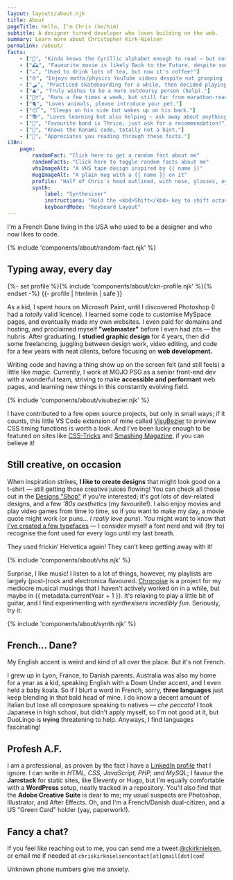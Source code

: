 ```yaml
---
layout: layouts/about.njk
title: About
pageTitle: Hello, I'm Chris (he/him)
subtitle: A designer turned developer who loves building on the web.
summary: Learn more about Christopher Kirk-Nielsen
permalink: /about/
facts:
    - ["👀", "Kinda knows the Cyrillic alphabet enough to read — but not understand — sentences."]
    - ["🕰", "Favourite movie is likely Back to the Future, despite some… problematic things."]
    - ["☕️", "Used to drink lots of tea, but now it's coffee!"]
    - ["🤓", "Enjoys maths/physics YouTube videos despite not grasping everything."]
    - ["🛹", "Practiced skateboarding for a while, then decided playing Tony Hawk was safer."]
    - ["⛰", "Truly wishes to be a more outdoorsy person (help)."]
    - ["🏃‍♂️", "Runs a few times a week, but still far from marathon-ready."]
    - ["🐈", "Loves animals, please introduce your pet."]
    - ["😴", "Sleeps on his side but wakes up on his back."]
    - ["📚", "Loves learning but also helping — ask away about anything!"]
    - ["🎸", "Favourite band is Thrice, just ask for a recommendation!"]
    - ["👾", "Knows the Konami code, totally not a hint."]
    - ["💜", "Appreciates you reading through these facts."]
i18n:
    page:
        randomFact: "Click here to get a random fact about me"
        randomFacts: "Click here to toggle random facts about me"
        vhsImageAlt: "A VHS tape design inspired by {{ name }}"
        mugImageAlt: "A plain mug with a {{ name }} on it"
        profile: "Half of Chris's head outlined, with nose, glasses, eyebrows and beard drawn"
        synth:
            label: "Synthesiser"
            instructions: "Hold the <kbd>Shift</kbd> key to shift octaves"
            keyboardMode: "Keyboard Layout"
---
```


<p class="u-fontWeight-bold">I'm a <span class="about-country" data-flag="🇫🇷" data-icon="🥖">French</span> <span class="about-country" data-flag="🇩🇰" data-icon="🧜‍♀️">Dane</span> living in the <span class="about-country" data-flag="🇺🇸" data-icon="🏈">USA</span> who used to be a designer and who now likes to code.</p>

{% include 'components/about/random-fact.njk' %}


## Typing away, every day

<div class="about-first">
{%- set profile %}{% include 'components/about/ckn-profile.njk' %}{% endset -%}
{{- profile | htmlmin | safe }}

As a kid, I spent hours on Microsoft Paint, until I discovered Photoshop (I had a *totally* valid licence). I learned some code to customise MySpace pages, and eventually made my own websites. I even paid for domains and hosting, and proclaimed myself **"webmaster"** before I even had zits — the hubris. After graduating, I **studied graphic design** for 4 years, then did some freelancing, juggling between design work, video editing, and code for a few years with neat clients, before focusing on **web development.**

</div>

Writing code and having a thing show up on the screen felt (and still feels) a little like <em class="about-emoji" data-emoji="✨">magic</em>. Currently, I work at MOJO PSG as a senior front-end dev with a wonderful team, striving to make **accessible and performant** web pages, and learning new things in this constantly evolving field.

{% include 'components/about/visubezier.njk' %}

<p data-about="opensource">
I have contributed to a few open source projects, but only in small ways; if it counts, this little VS Code extension of mine called <a href="https://marketplace.visualstudio.com/items?itemName=chriskirknielsen.visubezier">VisuBezier</a> to preview CSS timing functions is worth a look. And I've been lucky enough to be featured on sites like <a href="https://css-tricks.com/author/chriskirknielsen/">CSS-Tricks</a> and <a href="https://www.smashingmagazine.com/author/chriskirknielsen/">Smashing Magazine</a>, if you can believe it!</p>
</p>

## Still creative, on occasion

<p data-about="creative">
When inspiration strikes, <strong>I like to create designs</strong> that might look good on a t-shirt — still getting those creative juices flowing! You can check all those out in the <a href="/designs/">Designs "Shop"</a> if you're interested; it's got lots of dev-related designs, and a few <em class="about-emoji" data-emoji="🌴">'80s aesthetics</em> (my favourite!). I also enjoy movies and play video games from time to time, so if you want to make my day, a movie quote might work (or puns… <em>I really love puns</em>). You might want to know that <a href="/fonts/">I've created a few typefaces</a> — I consider myself a font nerd and will (try to) recognise the font used for every logo until my last breath.
</p>

<p class="about-quotebox">They used frickin’ Helvetica again! They can’t keep getting away with it!</p>

{% include 'components/about/vhs.njk' %}

Surprise, I like music! I listen to a lot of things, however, my playlists are largely (post-)rock and electronica flavoured. [Chronoise](https://chronoise.com) is a project for my mediocre musical musings that I haven't actively worked on in a while, but maybe in {{ metadata.currentYear + 1 }}. It's relaxing to play a little bit of guitar, and I find experimenting with *synthesisers incredibly fun*. <span class="nojs-hidden">Seriously, try it:</span>

{% include 'components/about/synth.njk' %}

## French… Dane?

<p class="about-quotebox" data-about="personal">My English accent is weird and kind of all over the place. But it's not French.</p>

<p>
I grew up in Lyon, France, to Danish parents. Australia was also my home for a year as a kid, speaking English with a Down Under accent, and I even held a baby koala. So if I blurt a word in French, sorry, <strong>three languages</strong> just keep blending in that bald head of mine. I do know a decent amount of Italian but lose all composure speaking to natives — <em lang="it" class="about-emoji" data-emoji="🤌">che peccato!</em> I took Japanese in high school, but didn't apply myself, so I'm not good at it, but DuoLingo is <del>trying</del> threatening to help. Anyways, I find languages fascinating!
</p>

## Profesh A.F.

I am a professional, as proven by the fact I have a [LinkedIn profile](https://www.linkedin.com/in/chriskirknielsen/) that I ignore. I can write in *HTML, CSS, JavaScript, PHP, and MySQL*; I favour the **Jamstack** for static sites, like Eleventy or Hugo, but I'm equally comfortable with a **WordPress** setup, neatly tracked in a repository. You'll also find that the **Adobe Creative Suite** is dear to me; my usual suspects are Photoshop, Illustrator, and After Effects. Oh, and I'm a French/Danish dual-citizen, and a US "Green Card" holder (yay, paperwork!).

## Fancy a chat?

<p data-about="contact">
If you feel like reaching out to me, you can send me a tweet <a href="https://twitter.com/ckirknielsen">@ckirknielsen</a>, or email me if needed at <code>chriskirknielsen<wbr><span class="visually-hidden" aria-hidden="true" style="user-select:none;">contact</span>[at]gmail[dot]com</code>!
</p>

<p class="about-quotebox">Unknown phone numbers give me anxiety.</p>